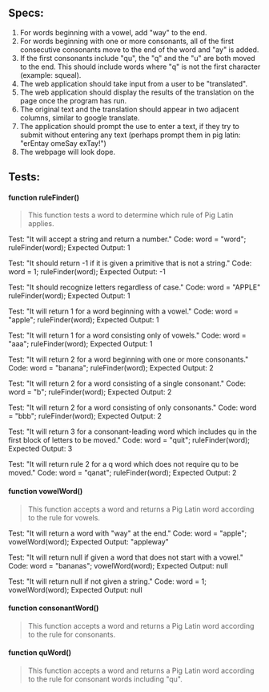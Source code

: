 ## Specs:
1. For words beginning with a vowel, add "way" to the end.
2. For words beginning with one or more consonants, all of the first consecutive consonants move to the end of the word and "ay" is added.
3. If the first consonants include "qu", the "q" and the "u" are both moved to the end. This should include words where "q" is not the first character (example: squeal).
4. The web application should take input from a user to be "translated".
5. The web application should display the results of the translation on the page once the program has run.
6. The original text and the translation should appear in two adjacent columns, similar to google translate.
7. The application should prompt the use to enter a text, if they try to submit without entering any text (perhaps prompt them in pig latin: "erEntay omeSay exTay!")
8. The webpage will look dope.

## Tests:

#### function ruleFinder()
> This function tests a word to determine which rule of Pig Latin applies.

Test: "It will accept a string and return a number."
Code:
word = "word";
ruleFinder(word);
Expected Output: 1

Test: "It should return -1 if it is given a primitive that is not a string."
Code:
word = 1;
ruleFinder(word);
Expected Output: -1

Test: "It should recognize letters regardless of case."
Code:
word = "APPLE"
ruleFinder(word);
Expected Output: 1

Test: "It will return 1 for a word beginning with a vowel."
Code:
word = "apple";
ruleFinder(word);
Expected Output: 1

Test: "It will return 1 for a word consisting only of vowels."
Code:
word = "aaa";
ruleFinder(word);
Expected Output: 1

Test: "It will return 2 for a word beginning with one or more consonants."
Code:
word = "banana";
ruleFinder(word);
Expected Output: 2

Test: "It will return 2 for a word consisting of a single consonant."
Code:
word = "b";
ruleFinder(word);
Expected Output: 2

Test: "It will return 2 for a word consisting of only consonants."
Code:
word = "bbb";
ruleFinder(word);
Expected Output: 2

Test: "It will return 3 for a consonant-leading word which includes qu in the first block of letters to be moved."
Code:
word = "quit";
ruleFinder(word);
Expected Output: 3

Test: "It will return rule 2 for a q word which does not require qu to be moved."
Code:
word = "qanat";
ruleFinder(word);
Expected Output: 2

#### function vowelWord()
> This function accepts a word and returns a Pig Latin word according to the rule for vowels.

Test: "It will return a word with "way" at the end."
Code: 
word = "apple";
vowelWord(word);
Expected Output: "appleway"

Test: "It will return null if given a word that does not start with a vowel."
Code:
word = "bananas";
vowelWord(word);
Expected Output: null

Test: "It will return null if not given a string."
Code:
word = 1;
vowelWord(word);
Expected Output: null

#### function consonantWord()
> This function accepts a word and returns a Pig Latin word according to the rule for consonants.



#### function quWord()
> This function accepts a word and returns a Pig Latin word according to the rule for consonant words including "qu".